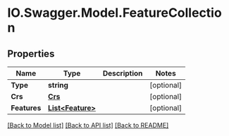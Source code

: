 # IO.Swagger.Model.FeatureCollection
## Properties

Name | Type | Description | Notes
------------ | ------------- | ------------- | -------------
**Type** | **string** |  | [optional] 
**Crs** | [**Crs**](Crs.md) |  | [optional] 
**Features** | [**List&lt;Feature&gt;**](Feature.md) |  | [optional] 

[[Back to Model list]](../README.md#documentation-for-models) [[Back to API list]](../README.md#documentation-for-api-endpoints) [[Back to README]](../README.md)

